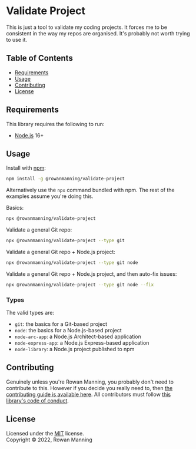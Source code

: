 
# Validate Project

This is just a tool to validate my coding projects. It forces me to be consistent in the way my repos are organised. It's probably not worth trying to use it.

## Table of Contents

  * [Requirements](#requirements)
  * [Usage](#usage)
  * [Contributing](#contributing)
  * [License](#license)


## Requirements

This library requires the following to run:

  * [Node.js](https://nodejs.org/) 16+


## Usage

Install with [npm](https://www.npmjs.com/):

```sh
npm install -g @rowanmanning/validate-project
```

Alternatively use the `npx` command bundled with npm. The rest of the examples assume you're doing this.

Basics:

```bash
npx @rowanmanning/validate-project
```

Validate a general Git repo:

```bash
npx @rowanmanning/validate-project --type git
```

Validate a general Git repo + Node.js project:

```bash
npx @rowanmanning/validate-project --type git node
```

Validate a general Git repo + Node.js project, and then auto-fix issues:

```bash
npx @rowanmanning/validate-project --type git node --fix
```

### Types

The valid types are:

  - `git`: the basics for a Git-based project
  - `node`: the basics for a Node.js-based project
  - `node-arc-app`: a Node.js Architect-based application
  - `node-express-app`: a Node.js Express-based application
  - `node-library`: a Node.js project published to npm


## Contributing

Genuinely unless you're Rowan Manning, you probably don't need to contribute to this. However if you decide you really need to, then [the contributing guide is available here](docs/contributing.md). All contributors must follow [this library's code of conduct](docs/code_of_conduct.md).


## License

Licensed under the [MIT](LICENSE) license.<br/>
Copyright &copy; 2022, Rowan Manning
